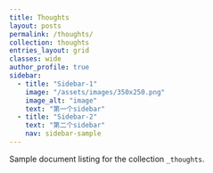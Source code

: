```yaml
---
title: Thoughts
layout: posts
permalink: /thoughts/
collection: thoughts
entries_layout: grid
classes: wide
author_profile: true
sidebar:
  - title: "Sidebar-1"
    image: "/assets/images/350x250.png"
    image_alt: "image"
    text: "第一个sidebar"
  - title: "Sidebar-2"
    text: "第二个sidebar"
    nav: sidebar-sample
---
```


Sample document listing for the collection `_thoughts`.
